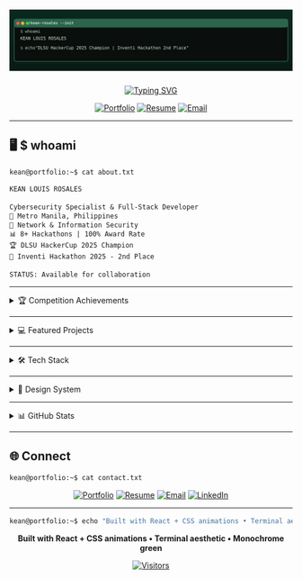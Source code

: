 # ![Terminal Banner](readme-assets/terminal-banner.svg)

<div align="center">

[![Typing SVG](https://readme-typing-svg.herokuapp.com?font=JetBrains+Mono&size=22&duration=3000&pause=1000&color=74C69D&center=true&vCenter=true&width=600&lines=Cybersecurity+Specialist;Full-Stack+Developer;DLSU+HackerCup+2025+Champion;Inventi+Hackathon+2nd+Place)](https://git.io/typing-svg)

[![Portfolio](https://img.shields.io/badge/Portfolio-keanrosales.com-74c69d?style=for-the-badge&logo=firefox&logoColor=white)](https://keanrosales.com)
[![Resume](https://img.shields.io/badge/Resume-Download_PDF-52b788?style=for-the-badge&logo=adobeacrobatreader&logoColor=white)](https://keanrosales.com/resume.pdf)
[![Email](https://img.shields.io/badge/Email-Contact-40916c?style=for-the-badge&logo=gmail&logoColor=white)](mailto:kean@keanrosales.com)

</div>

---

## 🖥️ $ whoami

```bash
kean@portfolio:~$ cat about.txt
```

```
KEAN LOUIS ROSALES

Cybersecurity Specialist & Full-Stack Developer
📍 Metro Manila, Philippines
🎯 Network & Information Security
📊 8+ Hackathons | 100% Award Rate
🏆 DLSU HackerCup 2025 Champion
🥈 Inventi Hackathon 2025 - 2nd Place

STATUS: Available for collaboration
```

---

<details>
<summary>🏆 Competition Achievements</summary>

```bash
kean@portfolio:~$ sort -k2 -nr hackathons.log | head -10
```

| **RANK** | **COMPETITION** | **PROJECT** | **ACHIEVEMENT** |
|----------|-----------------|-------------|-----------------|
| **#1** 🏆 | DLSU HackerCup 2025 | KitaKita | **Champion** |
| **#2** 🥈 | Inventi Hackathon Challenge 2025 | InventiSolve | **2nd Place** |
| **#1** 🏆 | DLSU CTF 2025 | Cybersecurity Competition | **Champion** |
| **#4** 🏅 | DLSU CTF 2024 | Cybersecurity Competition | **4th Place** |
| **#5** 🥇 | Tenext.ai Codebreak 2.0 | Neosolutions | **Top 5 Finalist** |
| **#3** 🥉 | FlutterFlow Manila Hackathon | Procrash | **3rd Place** |
| **#4** 🏅 | SpringBoards hack-it | Kachingko | **4th Place** |
| **★** ⭐ | KMC Solutions Hackathon | Talento | **Special Award** |

**Stats**: 8+ Competitions • 3 Champions • 7 Top 5 Finishes • 100% Award Rate

</details>

---

<details>
<summary>💻 Featured Projects</summary>

```bash
kean@portfolio:~$ ls -la projects/ | grep -E "(champion|winner|finalist)"
```

### 🏆 **KitaKita** - *DLSU HackerCup 2025 Champion*
> Messenger-based POS system for small neighborhood stores  
> **Stack**: Facebook Messenger API, Node.js, Express, MongoDB  
> **Impact**: Champion-winning solution for SME digitalization

### 🥈 **InventiSolve** - *Inventi Hackathon 2nd Place*
> All-in-one property management solution for tenants and homeowners  
> **Stack**: React, Node.js, Express, PostgreSQL, JWT Authentication  
> **Impact**: Streamlined property operations and management

### 🎯 **Neosolutions** - *Top 5 Finalist*
> Custom ticketing and support system for enterprise needs  
> **Stack**: React, Node.js, Socket.io, PostgreSQL  
> **Impact**: Real-time ticket management with workflow automation

### 🎮 **Procrash** - *3rd Place Winner*
> Gamified to-do list mobile app with RPG elements  
> **Stack**: Flutter, FlutterFlow, Firebase, Dart  
> **Impact**: Combating procrastination through gamification

### 🔬 **FiMO Communication Glove** - *Regional Science Fair Winner*
> Smart glove translating finger movements into speech  
> **Stack**: Arduino, ML, Text-to-Speech AI, Gesture Recognition  
> **Impact**: Assistive technology for speech-impaired patients

</details>

---

<details>
<summary>🛠️ Tech Stack</summary>

```bash
kean@portfolio:~$ cat portfolio/skills.txt
```

### **Programming Languages**
![Python](https://img.shields.io/badge/Python-74c69d?style=flat-square&logo=python&logoColor=white)
![C++](https://img.shields.io/badge/C++-52b788?style=flat-square&logo=cplusplus&logoColor=white)
![JavaScript](https://img.shields.io/badge/JavaScript-40916c?style=flat-square&logo=javascript&logoColor=white)
![TypeScript](https://img.shields.io/badge/TypeScript-2d6a4f?style=flat-square&logo=typescript&logoColor=white)

### **Frontend Development**
![React](https://img.shields.io/badge/React-74c69d?style=flat-square&logo=react&logoColor=white)
![HTML5](https://img.shields.io/badge/HTML5-52b788?style=flat-square&logo=html5&logoColor=white)
![CSS3](https://img.shields.io/badge/CSS3-40916c?style=flat-square&logo=css3&logoColor=white)
![Tailwind](https://img.shields.io/badge/Tailwind-2d6a4f?style=flat-square&logo=tailwindcss&logoColor=white)

### **Backend Development**
![Node.js](https://img.shields.io/badge/Node.js-74c69d?style=flat-square&logo=nodedotjs&logoColor=white)
![Express](https://img.shields.io/badge/Express-52b788?style=flat-square&logo=express&logoColor=white)
![MongoDB](https://img.shields.io/badge/MongoDB-40916c?style=flat-square&logo=mongodb&logoColor=white)
![PostgreSQL](https://img.shields.io/badge/PostgreSQL-2d6a4f?style=flat-square&logo=postgresql&logoColor=white)

### **Mobile Development**
![Flutter](https://img.shields.io/badge/Flutter-74c69d?style=flat-square&logo=flutter&logoColor=white)
![React Native](https://img.shields.io/badge/React_Native-52b788?style=flat-square&logo=react&logoColor=white)

### **Cybersecurity**
![Kali Linux](https://img.shields.io/badge/Kali_Linux-74c69d?style=flat-square&logo=kalilinux&logoColor=white)
![Wireshark](https://img.shields.io/badge/Wireshark-52b788?style=flat-square&logo=wireshark&logoColor=white)
![Nmap](https://img.shields.io/badge/Nmap-40916c?style=flat-square&logo=nmap&logoColor=white)

### **Hardware & IoT**
![Arduino](https://img.shields.io/badge/Arduino-74c69d?style=flat-square&logo=arduino&logoColor=white)
![Raspberry Pi](https://img.shields.io/badge/Raspberry_Pi-52b788?style=flat-square&logo=raspberrypi&logoColor=white)

</details>

---

<details>
<summary>🎨 Design System</summary>

![Color Palette](readme-assets/color-palette.svg)

### **Terminal Aesthetic**
- **Theme**: Cyberpunk hacker terminal with Matrix-style elements
- **Typography**: Monospace fonts (JetBrains Mono, Fira Code)
- **Animations**: Boot sequences, glitch effects, scroll-triggered reveals
- **Interactions**: Full terminal command system with file navigation

```css
/* Core Color Variables */
--nyanza: #d8f3dcff;           /* Primary text */
--celadon: #b7e4c7ff;         /* Secondary text */  
--mint: #74c69dff;            /* Accent color */
--sea-green: #40916cff;       /* Borders & emphasis */
--dartmouth-green: #2d6a4fff; /* Backgrounds */
--brunswick-green: #1b4332ff; /* Card backgrounds */
--dark-green: #081c15ff;      /* Main background */
```

</details>

---

<details>
<summary>📊 GitHub Stats</summary>

<div align="center">

![GitHub Stats](https://github-readme-stats.vercel.app/api?username=keanlouis30&show_icons=true&theme=dark&bg_color=081c15&title_color=74c69d&text_color=d8f3dc&icon_color=52b788&border_color=40916c&hide_border=false)

![Top Languages](https://github-readme-stats.vercel.app/api/top-langs/?username=keanlouis30&layout=compact&theme=dark&bg_color=081c15&title_color=74c69d&text_color=d8f3dc&border_color=40916c&hide_border=false)

![GitHub Streak](https://github-readme-streak-stats.herokuapp.com/?user=keanlouis30&theme=dark&background=081c15&ring=74c69d&fire=52b788&currStreakLabel=b7e4c7&sideLabels=d8f3dc&dates=95d5b2&currStreakNum=74c69d&sideNums=74c69d&stroke=40916c&border=40916c)

</div>

</details>

---

## 🌐 Connect

```bash
kean@portfolio:~$ cat contact.txt
```

<div align="center">

[![Portfolio](https://img.shields.io/badge/🌐_Portfolio-keanrosales.com-74c69d?style=for-the-badge)](https://keanrosales.com)
[![Resume](https://img.shields.io/badge/📄_Resume-Download-52b788?style=for-the-badge)](https://keanrosales.com/resume.pdf)
[![Email](https://img.shields.io/badge/📧_Email-kean@keanrosales.com-40916c?style=for-the-badge)](mailto:kean@keanrosales.com)
[![LinkedIn](https://img.shields.io/badge/💼_LinkedIn-Connect-2d6a4f?style=for-the-badge&logo=linkedin)](https://linkedin.com/in/keanrosales)

</div>

---

<div align="center">

```bash
kean@portfolio:~$ echo "Built with React + CSS animations • Terminal aesthetic • Monochrome green"
```

**Built with React + CSS animations • Terminal aesthetic • Monochrome green**

[![Visitors](https://visitor-badge.laobi.icu/badge?page_id=keanlouis30.keanlouis30)](https://github.com/keanlouis30)

</div>
